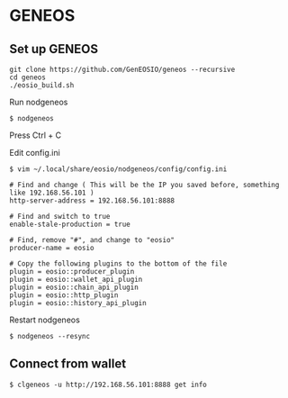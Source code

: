 # GENEOS

## Set up GENEOS

```
git clone https://github.com/GenEOSIO/geneos --recursive
cd geneos
./eosio_build.sh
```

Run nodgeneos
```
$ nodgeneos
```
Press Ctrl + C

Edit config.ini

```
$ vim ~/.local/share/eosio/nodgeneos/config/config.ini

# Find and change ( This will be the IP you saved before, something like 192.168.56.101 )
http-server-address = 192.168.56.101:8888

# Find and switch to true
enable-stale-production = true

# Find, remove "#", and change to "eosio"
producer-name = eosio

# Copy the following plugins to the bottom of the file
plugin = eosio::producer_plugin
plugin = eosio::wallet_api_plugin
plugin = eosio::chain_api_plugin
plugin = eosio::http_plugin
plugin = eosio::history_api_plugin
```
Restart nodgeneos

```
$ nodgeneos --resync
```

## Connect from wallet 

```
$ clgeneos -u http://192.168.56.101:8888 get info
```
